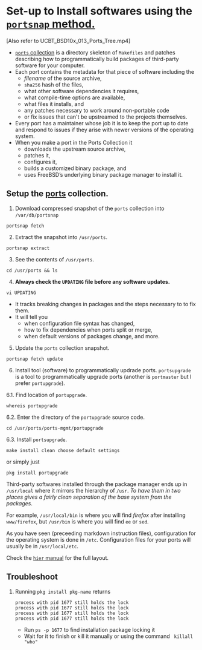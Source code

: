 # Set-up to Install softwares using the [`portsnap` method.](https://www.freebsd.org/doc/en_US.ISO8859-1/books/handbook/ports-using.html#PORTS-SKELETON)

[Also refer to UCBT_BSD10x_013_Ports_Tree.mp4]

- [`ports` collection](http://www.freebsd.org/doc/en_US.ISO8859-1/books/handbook/ports-using.html#PORTS-SKELETON)
is a directory skeleton of `Makefiles` and patches describing how to programmatically build
packages of third-party software for your computer.
- Each port contains the metadata for that piece of software including the
  * *filename* of the source archive,
  * `sha256` hash of the files,
  * what other software dependencies it requires,
  * what compile-time options are available,
  * what files it installs, and
  * any patches necessary to work around non-portable code
  * or fix issues that can't be upstreamed to the projects themselves.
- Every port has a maintainer whose job it is to keep the port up to date and
respond to issues if they arise with newer versions of the operating system.
- When you make a port in the Ports Collection it
  * downloads the upstream source archive,
  * patches it,
  * configures it,
  * builds a customized binary package, and
  * uses FreeBSD’s underlying binary package manager to install it.

## Setup the [ports](https://www.freebsd.org/ports/) collection.

1. Download compressed snapshot of the `ports` collection into `/var/db/portsnap`
```
portsnap fetch
```

2. Extract the snapshot into `/usr/ports`.
```
portsnap extract
```

3. See the contents of `/usr/ports`.
```
cd /usr/ports && ls
```

4. **Always check the `UPDATING` file before any software updates.**
```
vi UPDATING
```
  - It tracks breaking changes in packages and the steps necessary to to fix them.
  - It will tell you
    * when configuration file syntax has changed,
    * how to fix dependencies when ports split or merge,
    * when default versions of packages change, and more.

5. Update the `ports` collection snapshot.
```
portsnap fetch update
```

6. Install tool (software) to programmatically updrade ports.
  `portsupgrade` is a tool to programmatically upgrade ports (another is `portmaster` but I prefer `portupgrade`).
  
  6.1. Find location of `portupgrade`.
  ```
  whereis portupgrade
  ```
  
  6.2. Enter the directory of the `portupgrade` source code.
  ```
  cd /usr/ports/ports-mgmt/portupgrade
  ```
  
  6.3. Install `portsupgrade`.
  ```
  make install clean choose default settings
  ```
  or simply just
  ```
  pkg install portupgrade
  ```
  
  Third-party softwares installed through the package manager ends up in `/usr/local` where it mirrors the hierarchy of `/usr`.
  *To have them in two places gives a fairly clean separation of the base system from the packages*.
  
  For example, `/usr/local/bin` is where you will find *firefox* after installing `www/firefox`,
  but `/usr/bin` is where you will find `ee` or `sed`.
  
  As you have seen (preceeding markdown instruction files),
  configuration for the operating system is done in `/etc`.
  Configuration files for your ports will usually be in `/usr/local/etc`.
  
  Check the [`hier` manual](https://www.freebsd.org/cgi/man.cgi?query=hier&ektion=&manpath=) for the full layout.

  ## Troubleshoot

  1. Running `pkg install pkg-name` returns
     ```
     process with pid 1677 still holds the lock
     process with pid 1677 still holds the lock
     process with pid 1677 still holds the lock
     process with pid 1677 still holds the lock
     ```
     * Run `ps -p 1677` to find installation package locking it
     * Wait for it to finish or kill it manually or using the command ` killall "who"`
  
  
